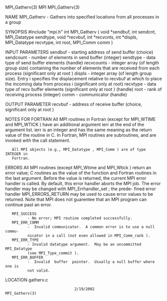 MPI_Gatherv(3)                        MPI                       MPI_Gatherv(3)



NAME
       MPI_Gatherv -  Gathers into specified locations from all processes in a
       group

SYNOPSIS
       #include "mpi.h"
       int MPI_Gatherv ( void *sendbuf, int sendcnt, MPI_Datatype sendtype,
                         void *recvbuf, int *recvcnts, int *displs,
                        MPI_Datatype recvtype,
                         int root, MPI_Comm comm )

INPUT PARAMETERS
       sendbuf
              - starting address of send buffer (choice)
       sendcount
              - number of elements in send buffer (integer)
       sendtype
              - data type of send buffer elements (handle)
       recvcounts
              - integer array (of length group size) containing the number  of
              elements  that  are received from each process (significant only
              at root )
       displs - integer array (of length group size). Entry  i  specifies  the
              displacement relative to recvbuf  at which to place the incoming
              data from process i (significant only at root)
       recvtype
              - data type of recv buffer elements (significant only at root  )
              (handle)
       root   - rank of receiving process (integer)
       comm   - communicator (handle)


OUTPUT PARAMETER
       recvbuf
              - address of receive buffer (choice, significant only at root )


NOTES FOR FORTRAN
       All  MPI routines in Fortran (except for MPI_WTIME and MPI_WTICK ) have
       an additional argument ierr at the end of the argument list.   ierr  is
       an  integer and has the same meaning as the return value of the routine
       in C.  In Fortran, MPI routines are subroutines, and are  invoked  with
       the call statement.

       All MPI objects (e.g., MPI_Datatype , MPI_Comm ) are of type INTEGER in
       Fortran.


ERRORS
       All MPI routines (except MPI_Wtime and  MPI_Wtick  )  return  an  error
       value;  C routines as the value of the function and Fortran routines in
       the last argument.  Before the value is returned, the current MPI error
       handler  is called.  By default, this error handler aborts the MPI job.
       The error handler may be changed with MPI_Errhandler_set ;  the  prede-
       fined error handler MPI_ERRORS_RETURN may be used to cause error values
       to be returned.  Note that MPI does not guarentee that an  MPI  program
       can continue past an error.

       MPI_SUCCESS
              - No error; MPI routine completed successfully.
       MPI_ERR_COMM
              -  Invalid communicator.  A common error is to use a null commu-
              nicator in a call (not even allowed in MPI_Comm_rank ).
       MPI_ERR_TYPE
              - Invalid datatype argument.  May be an uncommitted MPI_Datatype
              (see MPI_Type_commit ).
       MPI_ERR_BUFFER
              -  Invalid  buffer  pointer.  Usually a null buffer where one is
              not valid.

LOCATION
       gatherv.c



                                   2/19/2002                    MPI_Gatherv(3)
